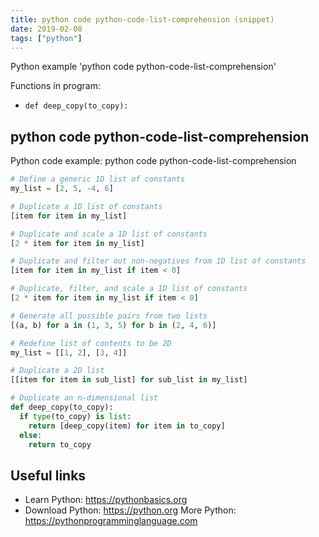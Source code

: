 ```yaml
---
title: python code python-code-list-comprehension (snippet)
date: 2019-02-08
tags: ["python"]
---
```

Python example 'python code python-code-list-comprehension'

Functions in program: 
* `def deep_copy(to_copy): `

## python code python-code-list-comprehension

Python code example: python code python-code-list-comprehension

```python
# Define a generic 1D list of constants
my_list = [2, 5, -4, 6]

# Duplicate a 1D list of constants
[item for item in my_list]

# Duplicate and scale a 1D list of constants
[2 * item for item in my_list]

# Duplicate and filter out non-negatives from 1D list of constants
[item for item in my_list if item < 0]

# Duplicate, filter, and scale a 1D list of constants
[2 * item for item in my_list if item < 0]

# Generate all possible pairs from two lists
[(a, b) for a in (1, 3, 5) for b in (2, 4, 6)]

# Redefine list of contents to be 2D
my_list = [[1, 2], [3, 4]]

# Duplicate a 2D list
[[item for item in sub_list] for sub_list in my_list]

# Duplicate an n-dimensional list
def deep_copy(to_copy): 
  if type(to_copy) is list: 
    return [deep_copy(item) for item in to_copy] 
  else: 
    return to_copy


```

## Useful links

- Learn Python: https://pythonbasics.org
- Download Python: https://python.org
More Python: https://pythonprogramminglanguage.com
